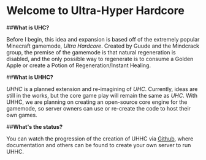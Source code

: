 # Welcome to Ultra-Hyper Hardcore


##**What is UHC?**

Before I begin, this idea and expansion is based off of the extremely popular Minecraft gamemode, *Ultra Hardcore*. Created by Guude and the Mindcrack group, the premise of the gamemode is that natural regeneration is disabled, and the only possible way to regenerate is to consume a Golden Apple or create a Potion of Regeneration/Instant Healing.


##**What is UHHC?**

*UHHC* is a planned extension and re-imagining of *UHC*. Currently, ideas are still in the works, but the core game play will remain the same as *UHC*. With UHHC, we are planning on creating an open-source core engine for the gamemode, so server owners can use or re-create the code to host their own games.


##**What's the status?**

You can watch the progression of the creation of UHHC via [Github](https://github.com/vexio/uhhc), where documentation and others can be found to create your own server to run UHHC.
